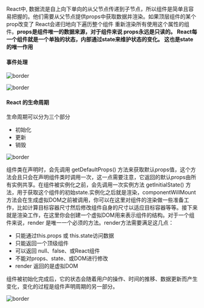 React中, 数据流是自上向下单向的从父节点传递到子节点，所以组件是简单且容易把握的。他们需要从父节点提供props中获取数据并渲染。如果顶层组件的某个prop改变了 React会递归地向下遍历整个组件 重新渲染所有使用这个属性的组件。**props是组件唯一的数据来源，对于组件来说 props永远是只读的。 React每一个组件就是一个单独的状态，内部通过state来维护状态的变化。 这也是state的唯一作用** 



#### 事件处理

![border](https://mc.qcloudimg.com/static/img/06de736cc01b4284cf8ee2c70f0882d4/image.jpg)



![border](https://mc.qcloudimg.com/static/img/ad785060840a01bebf7da7ce498150c2/image.jpg)

#### React 的生命周期

生命周期可以分为三个部分

* 初始化 
* 更新
* 销毁

![border](https://mc.qcloudimg.com/static/img/dba5e6cddce25b078213d9083e2902bf/image.jpg)

组件类在声明时，会先调用 getDefaultProps() 方法来获取默认props值，这个方法会且只会在声明组件类时调用一次，这一点需要注意，它返回的默认props由所有实例共享。在组件被实例化之前，会先调用一次实例方法 getInitialState() 方法，用于获取这个组件的初始state.实例化之后就是渲染，componentWillMount方法会在生成虚拟DOM之前被调用，你可以在这里对组件的渲染做一些准备工作，比如计算目标容器尺寸然后修改组件自身的尺寸以适应目标容器等等。接下来就是渲染工作，在这里你会创建一个虚拟DOM用来表示组件的结构。对于一个组件来说，render 是唯一一个必须的方法。render方法需要满足这几点：

* 只能通过this.props 或 this.state访问数据
* 只能返回一个顶级组件
* 可以返回 null、false、或React组件
* 不能对props、state、或DOM进行修改
* render 返回的是虚拟DOM



组件被初始化完成后，它的状态会随着用户的操作、时间的推移、数据更新而产生变化，变化的过程是组件声明周期的另一部分。

![border](https://mc.qcloudimg.com/static/img/a58e42614d9321107f7a57b14529a9f7/image.jpg)

















